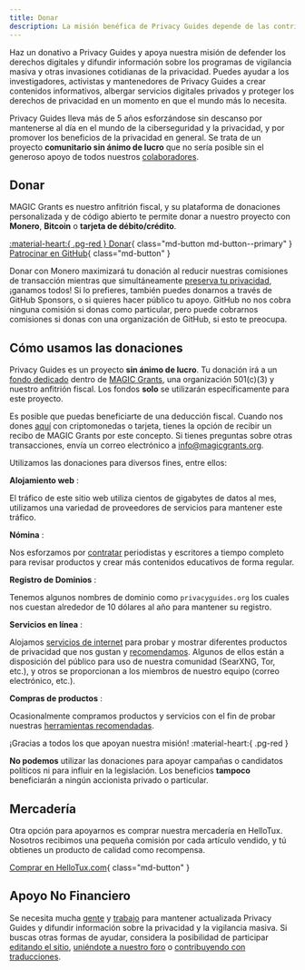 ```yaml
---
title: Donar
description: La misión benéfica de Privacy Guides depende de las contribuciones de visitantes como tú. Todo lo que puedas hacer para apoyar el proyecto será muy apreciado.
---
```


<!-- markdownlint-disable MD036 -->
Haz un donativo a Privacy Guides y apoya nuestra misión de defender los derechos digitales y difundir información sobre los programas de vigilancia masiva y otras invasiones cotidianas de la privacidad. Puedes ayudar a los investigadores, activistas y mantenedores de Privacy Guides a crear contenidos informativos, albergar servicios digitales privados y proteger los derechos de privacidad en un momento en que el mundo más lo necesita.

Privacy Guides lleva más de 5 años esforzándose sin descanso por mantenerse al día en el mundo de la ciberseguridad y la privacidad, y por promover los beneficios de la privacidad en general. Se trata de un proyecto **comunitario sin ánimo de lucro** que no sería posible sin el generoso apoyo de todos nuestros [colaboradores](contributors.md).

## Donar

MAGIC Grants es nuestro anfitrión fiscal, y su plataforma de donaciones personalizada y de código abierto te permite donar a nuestro proyecto con **Monero**, **Bitcoin** o **tarjeta de débito/crédito**.

[:material-heart:{ .pg-red } Donar](https://donate.magicgrants.org/privacyguides){ class="md-button md-button--primary" }
[Patrocinar en GitHub](https://github.com/sponsors/privacyguides){ class="md-button" }

Donar con Monero maximizará tu donación al reducir nuestras comisiones de transacción mientras que simultáneamente [preserva tu privacidad](../cryptocurrency.md), ¡ganamos todos! Si lo prefieres, también puedes donarnos a través de GitHub Sponsors, o si quieres hacer público tu apoyo. GitHub no nos cobra ninguna comisión si donas como particular, pero puede cobrarnos comisiones si donas con una organización de GitHub, si esto te preocupa.

## Cómo usamos las donaciones

Privacy Guides es un proyecto **sin ánimo de lucro**. Tu donación irá a un [fondo dedicado](https://magicgrants.org/funds/privacy_guides) dentro de [MAGIC Grants](https://magicgrants.org), una organización 501(c)(3) y nuestro anfitrión fiscal. Los fondos **solo** se utilizarán específicamente para este proyecto.

Es posible que puedas beneficiarte de una deducción fiscal. Cuando nos dones [aquí](https://donate.magicgrants.org/privacyguides) con criptomonedas o tarjeta, tienes la opción de recibir un recibo de MAGIC Grants por este concepto. Si tienes preguntas sobre otras transacciones, envía un correo electrónico a <info@magicgrants.org>.

Utilizamos las donaciones para diversos fines, entre ellos:

**Alojamiento web**
:

El tráfico de este sitio web utiliza cientos de gigabytes de datos al mes, utilizamos una variedad de proveedores de servicios para mantener este tráfico.

**Nómina**
:

Nos esforzamos por [contratar](jobs.md) periodistas y escritores a tiempo completo para revisar productos y crear más contenidos educativos de forma regular.

**Registro de Dominios**
:

Tenemos algunos nombres de dominio como `privacyguides.org` los cuales nos cuestan alrededor de 10 dólares al año para mantener su registro.

**Servicios en línea**
:

Alojamos [servicios de internet](services.md) para probar y mostrar diferentes productos de privacidad que nos gustan y [recomendamos](../tools.md). Algunos de ellos están a disposición del público para uso de nuestra comunidad (SearXNG, Tor, etc.), y otros se proporcionan a los miembros de nuestro equipo (correo electrónico, etc.).

**Compras de productos**
:

Ocasionalmente compramos productos y servicios con el fin de probar nuestras [herramientas recomendadas](../tools.md).

¡Gracias a todos los que apoyan nuestra misión! :material-heart:{ .pg-red }

**No podemos** utilizar las donaciones para apoyar campañas o candidatos políticos ni para influir en la legislación. Los beneficios **tampoco** beneficiarán a ningún accionista privado o particular.

## Mercadería

Otra opción para apoyarnos es comprar nuestra mercadería en HelloTux. Nosotros recibimos una pequeña comisión por cada artículo vendido, y tú obtienes un producto de calidad como recompensa.

[Comprar en HelloTux.com](https://hellotux.com/privacyguides){ class="md-button" }

## Apoyo No Financiero

Se necesita mucha [gente](contributors.md) y [trabajo](https://github.com/privacyguides/privacyguides.org/pulse/monthly) para mantener actualizada Privacy Guides y difundir información sobre la privacidad y la vigilancia masiva. Si buscas otras formas de ayudar, considera la posibilidad de participar [editando el sitio](https://github.com/privacyguides/privacyguides.org), [uniéndote a nuestro foro](https://discuss.privacyguides.net) o [contribuyendo con traducciones](https://crowdin.com/project/privacyguides).
